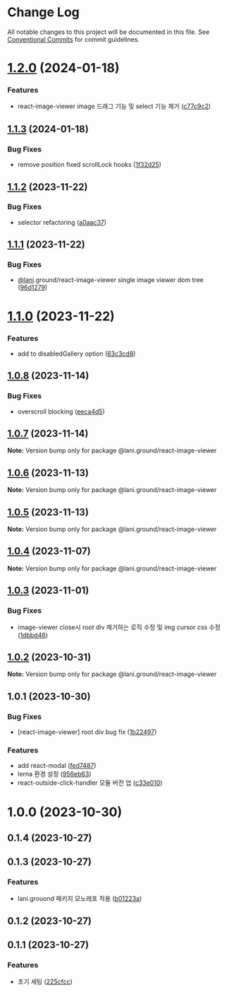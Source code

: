 # Change Log

All notable changes to this project will be documented in this file.
See [Conventional Commits](https://conventionalcommits.org) for commit guidelines.

# [1.2.0](https://github.com/go-lani/lani.ground/compare/@lani.ground/react-image-viewer@1.1.3...@lani.ground/react-image-viewer@1.2.0) (2024-01-18)


### Features

* react-image-viewer image 드래그 기능 및 select 기능 제거 ([c77c9c2](https://github.com/go-lani/lani.ground/commit/c77c9c27fb8a44d34c9f01f070eb6b01196cd569))





## [1.1.3](https://github.com/go-lani/lani.ground/compare/@lani.ground/react-image-viewer@1.1.2...@lani.ground/react-image-viewer@1.1.3) (2024-01-18)


### Bug Fixes

* remove position fixed scrollLock hooks ([1f32d25](https://github.com/go-lani/lani.ground/commit/1f32d2561c57b7069f2fd22fedce6bd11e2e4a32))





## [1.1.2](https://github.com/go-lani/lani.ground/compare/@lani.ground/react-image-viewer@1.1.1...@lani.ground/react-image-viewer@1.1.2) (2023-11-22)


### Bug Fixes

* selector refactoring ([a0aac37](https://github.com/go-lani/lani.ground/commit/a0aac377b446071f67d21e93d3748668004e35bd))





## [1.1.1](https://github.com/go-lani/lani.ground/compare/@lani.ground/react-image-viewer@1.1.0...@lani.ground/react-image-viewer@1.1.1) (2023-11-22)


### Bug Fixes

* [@lani](https://github.com/lani).ground/react-image-viewer single image viewer dom tree ([96d1279](https://github.com/go-lani/lani.ground/commit/96d12797b91535dd82d7e427be4972e4f96aa7e7))





# [1.1.0](https://github.com/go-lani/lani.ground/compare/@lani.ground/react-image-viewer@1.0.8...@lani.ground/react-image-viewer@1.1.0) (2023-11-22)


### Features

* add to disabledGallery option ([63c3cd8](https://github.com/go-lani/lani.ground/commit/63c3cd82c1961e313fddef62f4f507f18bfe5149))





## [1.0.8](https://github.com/go-lani/lani.ground/compare/@lani.ground/react-image-viewer@1.0.7...@lani.ground/react-image-viewer@1.0.8) (2023-11-14)


### Bug Fixes

* overscroll blocking ([eeca4d5](https://github.com/go-lani/lani.ground/commit/eeca4d502b23897b7a5e282f94434d2b27f778a3))





## [1.0.7](https://github.com/go-lani/lani.ground/compare/@lani.ground/react-image-viewer@1.0.6...@lani.ground/react-image-viewer@1.0.7) (2023-11-14)

**Note:** Version bump only for package @lani.ground/react-image-viewer





## [1.0.6](https://github.com/go-lani/lani.ground/compare/@lani.ground/react-image-viewer@1.0.5...@lani.ground/react-image-viewer@1.0.6) (2023-11-13)

**Note:** Version bump only for package @lani.ground/react-image-viewer





## [1.0.5](https://github.com/go-lani/lani.ground/compare/@lani.ground/react-image-viewer@1.0.4...@lani.ground/react-image-viewer@1.0.5) (2023-11-13)

**Note:** Version bump only for package @lani.ground/react-image-viewer





## [1.0.4](https://github.com/go-lani/lani.ground/compare/@lani.ground/react-image-viewer@1.0.3...@lani.ground/react-image-viewer@1.0.4) (2023-11-07)

**Note:** Version bump only for package @lani.ground/react-image-viewer





## [1.0.3](https://github.com/go-lani/lani.ground/compare/@lani.ground/react-image-viewer@1.0.2...@lani.ground/react-image-viewer@1.0.3) (2023-11-01)


### Bug Fixes

* image-viewer close시 root div 제거하는 로직 수정 및 img cursor css 수정 ([1dbbd46](https://github.com/go-lani/lani.ground/commit/1dbbd460f0f94a95261d7c89c20bf51866a81cf6))





## [1.0.2](https://github.com/go-lani/lani.ground/compare/@lani.ground/react-image-viewer@1.0.1...@lani.ground/react-image-viewer@1.0.2) (2023-10-31)

**Note:** Version bump only for package @lani.ground/react-image-viewer





## 1.0.1 (2023-10-30)


### Bug Fixes

* [react-image-viewer] root div bug fix ([1b22497](https://github.com/go-lani/lani.ground/commit/1b2249757fbc3f24204f1f1cb21b12b9b96fc545))


### Features

* add react-modal ([fed7487](https://github.com/go-lani/lani.ground/commit/fed748793e24d2cc2d5982b55442afce7802eee8))
* lerna 환경 설정 ([956eb63](https://github.com/go-lani/lani.ground/commit/956eb63b7948da7842f75c616e499f50073d3fae))
* react-outside-click-handler 모듈 버전 업 ([c33e010](https://github.com/go-lani/lani.ground/commit/c33e0101f9349d7a113969aca58c7374f9c43371))



# 1.0.0 (2023-10-30)



## 0.1.4 (2023-10-27)



## 0.1.3 (2023-10-27)


### Features

* lani.grouond 패키지 모노레포 적용 ([b01223a](https://github.com/go-lani/lani.ground/commit/b01223a1b4cfd35290483f3c974e409e98506769))



## 0.1.2 (2023-10-27)



## 0.1.1 (2023-10-27)


### Features

* 초기 세팅 ([225cfcc](https://github.com/go-lani/lani.ground/commit/225cfcca9edcb0c70de98956463a250a52cbbefe))
